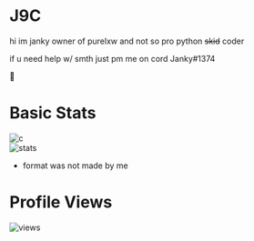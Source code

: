 # J9C

hi im janky owner of purelxw and not so pro python  ~~skid~~ coder


if u need help w/ smth just pm me on cord Janky#1374


🥀


# Basic Stats
![c](https://github-readme-stats.vercel.app/api/top-langs/?username=4CZ&layout=compact&theme=dark) </br>
![stats](https://github-readme-stats.vercel.app/api?username=4CZ&show_icons=true&theme=dark)

- format was not made by me

# Profile Views

![views](https://komarev.com/ghpvc/?username=Imaoo&label=views&color=0e75b6&style=flat)

